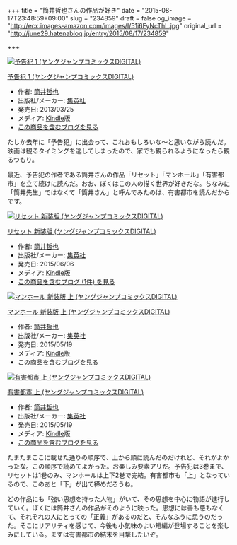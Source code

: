 +++
title = "筒井哲也さんの作品が好き"
date = "2015-08-17T23:48:59+09:00"
slug = "234859"
draft = false
og_image = "http://ecx.images-amazon.com/images/I/51i6FyNcThL.jpg"
original_url = "http://june29.hatenablog.jp/entry/2015/08/17/234859"

+++

<p></p>
<div class="hatena-asin-detail">
<a href="http://www.amazon.co.jp/exec/obidos/ASIN/B00BU1EO9Q/cameralady-22/"><img src="http://ecx.images-amazon.com/images/I/51i6FyNcThL._SL160_.jpg" class="hatena-asin-detail-image" alt="予告犯 1 (ヤングジャンプコミックスDIGITAL)" title="予告犯 1 (ヤングジャンプコミックスDIGITAL)"></a><div class="hatena-asin-detail-info">
<p class="hatena-asin-detail-title"><a href="http://www.amazon.co.jp/exec/obidos/ASIN/B00BU1EO9Q/cameralady-22/">予告犯 1 (ヤングジャンプコミックスDIGITAL)</a></p>
<ul>
<li>
<span class="hatena-asin-detail-label">作者:</span> <a class="keyword" href="http://d.hatena.ne.jp/keyword/%C5%FB%B0%E6%C5%AF%CC%E9">筒井哲也</a>
</li>
<li>
<span class="hatena-asin-detail-label">出版社/メーカー:</span> <a class="keyword" href="http://d.hatena.ne.jp/keyword/%BD%B8%B1%D1%BC%D2">集英社</a>
</li>
<li>
<span class="hatena-asin-detail-label">発売日:</span> 2013/03/25</li>
<li>
<span class="hatena-asin-detail-label">メディア:</span> <a class="keyword" href="http://d.hatena.ne.jp/keyword/Kindle">Kindle</a>版</li>
<li><a href="http://d.hatena.ne.jp/asin/B00BU1EO9Q/cameralady-22" target="_blank">この商品を含むブログを見る</a></li>
</ul>
</div>
<div class="hatena-asin-detail-foot"></div>
</div>

<p>たしか去年に「予告犯」に出会って、これおもしろいな〜と思いながら読んだ。映画は観るタイミングを逃してしまったので、家でも観られるようになったら観るつもり。</p>

<p>最近、予告犯の作者である筒井さんの作品「リセット」「マンホール」「有害都市」を立て続けに読んだ。おお、ぼくはこの人の描く世界が好きだな。ちなみに「筒井先生」ではなくて「筒井さん」と呼んでみたのは、有害都市を読んだからです。</p>

<p></p>
<div class="hatena-asin-detail">
<a href="http://www.amazon.co.jp/exec/obidos/ASIN/B00Y9N9QGI/cameralady-22/"><img src="http://ecx.images-amazon.com/images/I/516TAe8%2B9CL._SL160_.jpg" class="hatena-asin-detail-image" alt="リセット 新装版 (ヤングジャンプコミックスDIGITAL)" title="リセット 新装版 (ヤングジャンプコミックスDIGITAL)"></a><div class="hatena-asin-detail-info">
<p class="hatena-asin-detail-title"><a href="http://www.amazon.co.jp/exec/obidos/ASIN/B00Y9N9QGI/cameralady-22/">リセット 新装版 (ヤングジャンプコミックスDIGITAL)</a></p>
<ul>
<li>
<span class="hatena-asin-detail-label">作者:</span> <a class="keyword" href="http://d.hatena.ne.jp/keyword/%C5%FB%B0%E6%C5%AF%CC%E9">筒井哲也</a>
</li>
<li>
<span class="hatena-asin-detail-label">出版社/メーカー:</span> <a class="keyword" href="http://d.hatena.ne.jp/keyword/%BD%B8%B1%D1%BC%D2">集英社</a>
</li>
<li>
<span class="hatena-asin-detail-label">発売日:</span> 2015/06/06</li>
<li>
<span class="hatena-asin-detail-label">メディア:</span> <a class="keyword" href="http://d.hatena.ne.jp/keyword/Kindle">Kindle</a>版</li>
<li><a href="http://d.hatena.ne.jp/asin/B00Y9N9QGI/cameralady-22" target="_blank">この商品を含むブログ (1件) を見る</a></li>
</ul>
</div>
<div class="hatena-asin-detail-foot"></div>
</div>

<p></p>
<div class="hatena-asin-detail">
<a href="http://www.amazon.co.jp/exec/obidos/ASIN/B00XHS13B2/cameralady-22/"><img src="http://ecx.images-amazon.com/images/I/51tUNYmDXGL._SL160_.jpg" class="hatena-asin-detail-image" alt="マンホール 新装版 上 (ヤングジャンプコミックスDIGITAL)" title="マンホール 新装版 上 (ヤングジャンプコミックスDIGITAL)"></a><div class="hatena-asin-detail-info">
<p class="hatena-asin-detail-title"><a href="http://www.amazon.co.jp/exec/obidos/ASIN/B00XHS13B2/cameralady-22/">マンホール 新装版 上 (ヤングジャンプコミックスDIGITAL)</a></p>
<ul>
<li>
<span class="hatena-asin-detail-label">作者:</span> <a class="keyword" href="http://d.hatena.ne.jp/keyword/%C5%FB%B0%E6%C5%AF%CC%E9">筒井哲也</a>
</li>
<li>
<span class="hatena-asin-detail-label">出版社/メーカー:</span> <a class="keyword" href="http://d.hatena.ne.jp/keyword/%BD%B8%B1%D1%BC%D2">集英社</a>
</li>
<li>
<span class="hatena-asin-detail-label">発売日:</span> 2015/05/19</li>
<li>
<span class="hatena-asin-detail-label">メディア:</span> <a class="keyword" href="http://d.hatena.ne.jp/keyword/Kindle">Kindle</a>版</li>
<li><a href="http://d.hatena.ne.jp/asin/B00XHS13B2/cameralady-22" target="_blank">この商品を含むブログを見る</a></li>
</ul>
</div>
<div class="hatena-asin-detail-foot"></div>
</div>

<p></p>
<div class="hatena-asin-detail">
<a href="http://www.amazon.co.jp/exec/obidos/ASIN/B00XHS131C/cameralady-22/"><img src="http://ecx.images-amazon.com/images/I/51R0IWv1ZaL._SL160_.jpg" class="hatena-asin-detail-image" alt="有害都市 上 (ヤングジャンプコミックスDIGITAL)" title="有害都市 上 (ヤングジャンプコミックスDIGITAL)"></a><div class="hatena-asin-detail-info">
<p class="hatena-asin-detail-title"><a href="http://www.amazon.co.jp/exec/obidos/ASIN/B00XHS131C/cameralady-22/">有害都市 上 (ヤングジャンプコミックスDIGITAL)</a></p>
<ul>
<li>
<span class="hatena-asin-detail-label">作者:</span> <a class="keyword" href="http://d.hatena.ne.jp/keyword/%C5%FB%B0%E6%C5%AF%CC%E9">筒井哲也</a>
</li>
<li>
<span class="hatena-asin-detail-label">出版社/メーカー:</span> <a class="keyword" href="http://d.hatena.ne.jp/keyword/%BD%B8%B1%D1%BC%D2">集英社</a>
</li>
<li>
<span class="hatena-asin-detail-label">発売日:</span> 2015/05/19</li>
<li>
<span class="hatena-asin-detail-label">メディア:</span> <a class="keyword" href="http://d.hatena.ne.jp/keyword/Kindle">Kindle</a>版</li>
<li><a href="http://d.hatena.ne.jp/asin/B00XHS131C/cameralady-22" target="_blank">この商品を含むブログを見る</a></li>
</ul>
</div>
<div class="hatena-asin-detail-foot"></div>
</div>

<p>たまたまここに載せた通りの順序で、上から順に読んだのだけれど、それがよかったな。この順序で読めてよかった。お楽しみ要素アリだ。予告犯は3巻まで、リセットは1巻のみ、マンホールは上下2巻で完結。有害都市も「上」となっているので、このあと「下」が出て締めだろうね。</p>

<p>どの作品にも「強い思想を持った人物」がいて、その思想を中心に物語が進行していく。ぼくには筒井さんの作品がそのように映った。思想には善も悪もなくて、それぞれの人にとっての「正義」があるのだと、そんなふうに思うのだった。そこにリアリティを感じて、今後も小気味のよい短編が登場することを楽しみにしている。まずは有害都市の結末を目撃したいぞ。</p>